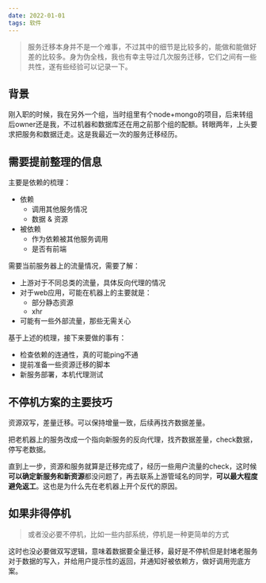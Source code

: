 ```yaml
---
date: 2022-01-01
tags: 软件
---
```


> 服务迁移本身并不是一个难事，不过其中的细节是比较多的，能做和能做好差的比较多。身为伪全栈，我也有幸主导过几次服务迁移，它们之间有一些共性，遂有些经验可以记录一下。

## 背景

刚入职的时候，我在另外一个组，当时组里有个node+mongo的项目，后来转组后owner还是我，不过机器和数据库还在用之前那个组的配额。转眼两年，上头要求把服务和数据迁走。这是我最近一次的服务迁移经历。

## 需要提前整理的信息

主要是依赖的梳理：

- 依赖
    - 调用其他服务情况
    - 数据 & 资源
- 被依赖
    - 作为依赖被其他服务调用
    - 是否有前端

需要当前服务器上的流量情况，需要了解：

- 上游对于不同总类的流量，具体反向代理的情况
- 对于web应用，可能在机器上的主要就是：
    - 部分静态资源
    - xhr
- 可能有一些外部流量，那些无需关心

基于上述的梳理，接下来要做的事有：

- 检查依赖的连通性，真的可能ping不通
- 提前准备一些资源迁移的脚本
- 新服务部署，本机代理测试

## 不停机方案的主要技巧

资源双写，差量迁移。可以保持增量一致，后续再找齐数据差量。

把老机器上的服务改成一个指向新服务的反向代理，找齐数据差量，check数据，停写老数据。

直到上一步，资源和服务就算是迁移完成了，经历一些用户流量的check，这时候**可以确定新服务和新资源**都没问题了，再去联系上游管域名的同学，**可以最大程度避免返工**。这也是为什么先在老机器上开个反代的原因。

## 如果非得停机

> 或者没必要不停机，比如一些内部系统，停机是一种更简单的方式

这时也没必要做双写逻辑，意味着数据要全量迁移，最好是不停机但是封堵老服务对于数据的写入，并给用户提示性的返回，并通知好被依赖方，做好调用兜底方案。
